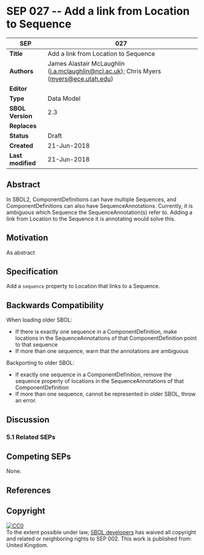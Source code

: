 SEP 027 -- Add a link from Location to Sequence
===================================

SEP                     | 027
----------------------|--------------
**Title**                | Add a link from Location to Sequence
**Authors**           | James Alastair McLaughlin (j.a.mclaughlin@ncl.ac.uk); Chris Myers (myers@ece.utah.edu)
**Editor**            | 
**Type**               | Data Model
**SBOL Version** | 2.3
**Replaces**        | 
**Status**             | Draft
**Created**          | 21-Jun-2018
**Last modified**  | 21-Jun-2018

## Abstract

In SBOL2, ComponentDefinitions can have multiple Sequences, and ComponentDefinitions can also have SequenceAnnotations.  Currently, it is ambiguous which Sequence the SequenceAnnotation(s) refer to. Adding a link from Location to the Sequence it is annotating would solve this.


## Motivation

As abstract



## Specification 

Add a `sequence` property to Location that links to a Sequence.



## Backwards Compatibility <a name='compatibility'></a>

When loading older SBOL:

* If there is exactly one sequence in a ComponentDefinition, make locations in the SequenceAnnotations of that ComponentDefinition point to that sequence
* If more than one sequence, warn that the annotations are ambiguous

Backporting to older SBOL:

* If exactly one sequence in a ComponentDefinition, remove the sequence property of locations in the SequenceAnnotations of that ComponentDefinition
* If more than one sequence, cannot be represented in older SBOL, throw an error.


## Discussion <a name='discussion'></a>

### 5.1 Related SEPs


## Competing SEPs <a name='competing_seps'></a>

None.

References <a name='references'></a>
-----------

Copyright <a name='copyright'></a>
-----------

<p xmlns:dct="http://purl.org/dc/terms/" xmlns:vcard="http://www.w3.org/2001/vcard-rdf/3.0#">
  <a rel="license"
     href="http://creativecommons.org/publicdomain/zero/1.0/">
    <img src="http://i.creativecommons.org/p/zero/1.0/88x31.png" style="border-style: none;" alt="CC0" />
  </a>
  <br />
  To the extent possible under law,
  <a rel="dct:publisher"
     href="sbolstandard.org">
    <span property="dct:title">SBOL developers</span></a>
  has waived all copyright and related or neighboring rights to
  <span property="dct:title">SEP 002</span>.
This work is published from:
<span property="vcard:Country" datatype="dct:ISO3166"
      content="US" about="sbolstandard.org">
  United Kingdom</span>.
</p>

